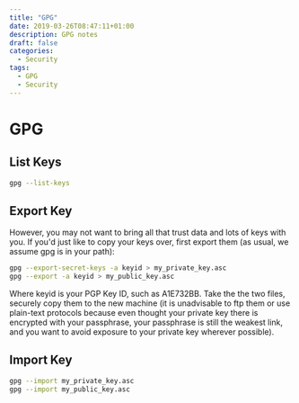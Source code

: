 ```yaml
---
title: "GPG"
date: 2019-03-26T08:47:11+01:00
description: GPG notes
draft: false
categories:
  - Security
tags:
  - GPG
  - Security
---
```

# GPG

## List Keys

```bash
gpg --list-keys
```

## Export Key

However, you may not want to bring all that trust data and lots of keys with you. If you'd just like to copy your keys over, first export them (as usual, we assume gpg is in your path):

```bash
gpg --export-secret-keys -a keyid > my_private_key.asc
gpg --export -a keyid > my_public_key.asc
```

Where keyid is your PGP Key ID, such as A1E732BB. Take the the two files, securely copy them to the new machine (it is unadvisable to ftp them or use plain-text protocols because even thought your private key there is encrypted with your passphrase, your passphrase is still the weakest link, and you want to avoid exposure to your private key wherever possible). 

## Import Key
```bash
gpg --import my_private_key.asc
gpg --import my_public_key.asc
```
